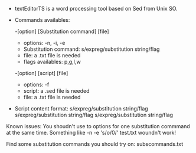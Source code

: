 + textEditorTS is a word processing tool based on Sed from Unix SO.

+ Commands availables: 

    -[option] [Substitution command] [file]
     * options: -n, -i, -e
     * Substitution command: s/expreg/substitution string/flag
     * file: a .txt file is needed
     * flags availables: p,g,I,w

    -[option] [script] [file]
     * options: -f
     * script: a .sed file is needed
     * file: a .txt file is needed

+ Script content format:
    s/expreg/substitution string/flag
    s/expreg/substitution string/flag
    s/expreg/substitution string/flag

Known issues:
    You shoudn't use to options for one substitution commmand at the same time.
    Something like -n -e 's/o/0/' test.txt woundn't work!

Find some substitution commands you should try on: subscommands.txt
